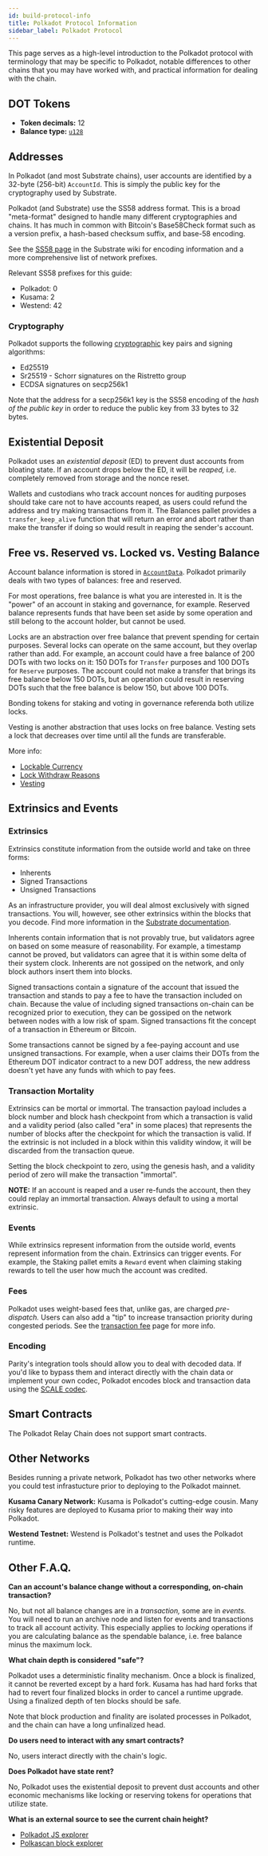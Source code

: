 ```yaml
---
id: build-protocol-info
title: Polkadot Protocol Information
sidebar_label: Polkadot Protocol
---
```


This page serves as a high-level introduction to the Polkadot protocol with terminology that may be
specific to Polkadot, notable differences to other chains that you may have worked with, and
practical information for dealing with the chain.

## DOT Tokens

- **Token decimals:** 12
- **Balance type:** [`u128`](https://doc.rust-lang.org/std/u128/index.html)

## Addresses

In Polkadot (and most Substrate chains), user accounts are identified by a 32-byte (256-bit)
`AccountId`. This is simply the public key for the cryptography used by Substrate.

Polkadot (and Substrate) use the SS58 address format. This is a broad "meta-format" designed to
handle many different cryptographies and chains. It has much in common with Bitcoin's Base58Check
format such as a version prefix, a hash-based checksum suffix, and base-58 encoding.

See the [SS58 page](https://github.com/paritytech/substrate/wiki/External-Address-Format-(SS58)) in
the Substrate wiki for encoding information and a more comprehensive list of network prefixes.

Relevant SS58 prefixes for this guide:

- Polkadot: 0
- Kusama: 2
- Westend: 42

### Cryptography

Polkadot supports the following [cryptographic](learn-cryptography) key pairs and signing
algorithms:

- Ed25519
- Sr25519 - Schorr signatures on the Ristretto group
- ECDSA signatures on secp256k1

Note that the address for a secp256k1 key is the SS58 encoding of the _hash of the public key_ in
order to reduce the public key from 33 bytes to 32 bytes.

## Existential Deposit

Polkadot uses an _existential deposit_ (ED) to prevent dust accounts from bloating state. If an
account drops below the ED, it will be _reaped,_ i.e. completely removed from storage and the nonce
reset.

Wallets and custodians who track account nonces for auditing purposes should take care not to have
accounts reaped, as users could refund the address and try making transactions from it. The
Balances pallet provides a `transfer_keep_alive` function that will return an error and abort
rather than make the transfer if doing so would result in reaping the sender's account.

## Free vs. Reserved vs. Locked vs. Vesting Balance

Account balance information is stored in
[`AccountData`](https://substrate.dev/rustdocs/master/pallet_balances/struct.AccountData.html).
Polkadot primarily deals with two types of balances: free and reserved.

For most operations, free balance is what you are interested in. It is the "power" of an account in
staking and governance, for example. Reserved balance represents funds that have been set aside by
some operation and still belong to the account holder, but cannot be used.

Locks are an abstraction over free balance that prevent spending for certain purposes. Several
locks can operate on the same account, but they overlap rather than add. For example, an account
could have a free balance of 200 DOTs with two locks on it: 150 DOTs for `Transfer` purposes and
100 DOTs for `Reserve` purposes. The account could not make a transfer that brings its free balance
below 150 DOTs, but an operation could result in reserving DOTs such that the free balance is below
150, but above 100 DOTs.

Bonding tokens for staking and voting in governance referenda both utilize locks.

Vesting is another abstraction that uses locks on free balance. Vesting sets a lock that decreases
over time until all the funds are transferable.

More info:

- [Lockable Currency](https://substrate.dev/rustdocs/master/frame_support/traits/trait.LockableCurrency.html)
- [Lock Withdraw Reasons](https://substrate.dev/rustdocs/master/frame_support/traits/enum.WithdrawReason.html)
- [Vesting](https://substrate.dev/rustdocs/master/pallet_vesting/index.html)

## Extrinsics and Events

### Extrinsics

Extrinsics constitute information from the outside world and take on three forms:

- Inherents
- Signed Transactions
- Unsigned Transactions

As an infrastructure provider, you will deal almost exclusively with signed transactions. You will,
however, see other extrinsics within the blocks that you decode. Find more information in the
[Substrate documentation](https://www.substrate.io/kb/learn-substrate/extrinsics).

Inherents contain information that is not provably true, but validators agree on based on some
measure of reasonability. For example, a timestamp cannot be proved, but validators can agree that
it is within some delta of their system clock. Inherents are not gossiped on the network, and only
block authors insert them into blocks.

Signed transactions contain a signature of the account that issued the transaction and stands to
pay a fee to have the transaction included on chain. Because the value of including signed
transactions on-chain can be recognized prior to execution, they can be gossiped on the network
between nodes with a low risk of spam. Signed transactions fit the concept of a transaction in
Ethereum or Bitcoin.

Some transactions cannot be signed by a fee-paying account and use unsigned transactions. For
example, when a user claims their DOTs from the Ethereum DOT indicator contract to a new DOT
address, the new address doesn't yet have any funds with which to pay fees.

### Transaction Mortality

Extrinsics can be mortal or immortal. The transaction payload includes a block number and block
hash checkpoint from which a transaction is valid and a validity period (also called "era" in some
places) that represents the number of blocks after the checkpoint for which the transaction is
valid. If the extrinsic is not included in a block within this validity window, it will be
discarded from the transaction queue.

Setting the block checkpoint to zero, using the genesis hash, and a validity period of zero will
make the transaction "immortal".

**NOTE:** If an account is reaped and a user re-funds the account, then they could replay an
immortal transaction. Always default to using a mortal extrinsic.

### Events

While extrinsics represent information from the outside world, events represent information from
the chain. Extrinsics can trigger events. For example, the Staking pallet emits a `Reward` event
when claiming staking rewards to tell the user how much the account was credited.

### Fees

Polkadot uses weight-based fees that, unlike gas, are charged _pre-dispatch._ Users can also add a
"tip" to increase transaction priority during congested periods. See the
[transaction fee](learn-transaction-fees) page for more info.

### Encoding

Parity's integration tools should allow you to deal with decoded data. If you'd like to bypass them
and interact directly with the chain data or implement your own codec, Polkadot encodes block and
transaction data using the [SCALE codec](https://www.substrate.io/kb/advanced/codec).

## Smart Contracts

The Polkadot Relay Chain does not support smart contracts.

## Other Networks

Besides running a private network, Polkadot has two other networks where you could test
infrastucture prior to deploying to the Polkadot mainnet.

**Kusama Canary Network:** Kusama is Polkadot's cutting-edge cousin. Many risky features are
deployed to Kusama prior to making their way into Polkadot.

**Westend Testnet:** Westend is Polkadot's testnet and uses the Polkadot runtime.

## Other F.A.Q.

**Can an account's balance change without a corresponding, on-chain transaction?**

No, but not all balance changes are in a _transaction,_ some are in _events._ You will need to run
an archive node and listen for events and transactions to track all account activity. This
especially applies to _locking_ operations if you are calculating balance as the spendable balance,
i.e. free balance minus the maximum lock.

**What chain depth is considered "safe"?**

Polkadot uses a deterministic finality mechanism. Once a block is finalized, it cannot be reverted
except by a hard fork. Kusama has had hard forks that had to revert four finalized blocks in order
to cancel a runtime upgrade. Using a finalized depth of ten blocks should be safe.

Note that block production and finality are isolated processes in Polkadot, and the chain can have
a long unfinalized head.

**Do users need to interact with any smart contracts?**

No, users interact directly with the chain's logic.

**Does Polkadot have state rent?**

No, Polkadot uses the existential deposit to prevent dust accounts and other economic mechanisms
like locking or reserving tokens for operations that utilize state.

**What is an external source to see the current chain height?**

- [Polkadot JS explorer](https://polkadot.js.org/apps/#/explorer)
- [Polkascan block explorer](https://polkascan.io/)
